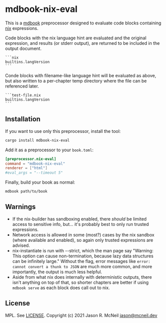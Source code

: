 # mdbook-nix-eval

This is a [mdbook](https://crates.io/crates/mdbook) preprocessor designed to evaluate code blocks containing [nix](https://nixos.org/) expressions.

Code blocks with the nix language hint are evaluated and the original expression, and results (or stderr output), are returned to be included in the output document.

    ```nix
    builtins.langVersion
    ```

Conde blocks with filename-like language hint will be evaluated as above, but also written to a per-chapter temp directory where the file can be referenced later.

    ```test-file.nix
    builtins.langVersion
    ```

## Installation

If you want to use only this preprocessor, install the tool:

```sh
cargo install mdbook-nix-eval
```

Add it as a preprocessor to your `book.toml`:

```toml
[preprocessor.nix-eval]
command = "mdbook-nix-eval"
renderer = ["html"]
#eval_args = "--timeout 5"
```

Finally, build your book as normal:

```sh
mdbook path/to/book
```

## Warnings

* If the nix-builder has sandboxing enabled, there *should* be limited access to sensitive info, but... it's probably best to only run trusted expressions.
* Network access is allowed in some (most?) cases by the nix sandbox (where available and enabled), so again only trusted expressions are advised.
* nix-instantiate is run with --strict, which the man page say "Warning: This option can cause non-termination, because lazy data structures can be infinitely large." Without the flag, error messages like `error: cannot convert a thunk to JSON` are much more common, and more importantly, the output is much less helpful.
* Aside from what nix does internally with deterministic outputs, there isn't anything on top of that, so shorter chapters are better if using `mdbook serve` as each block does call out to nix.

## License

MPL. See [LICENSE](LICENSE).
Copyright (c) 2021 Jason R. McNeil <jason@mcneil.dev>
